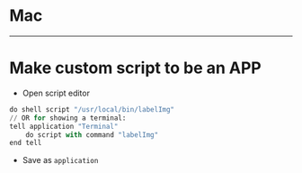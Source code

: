 # Mac

---

# Make custom script to be an APP

- Open script editor

```python
do shell script "/usr/local/bin/labelImg"
// OR for showing a terminal:
tell application "Terminal"
	do script with command "labelImg"
end tell

```

- Save as `application`